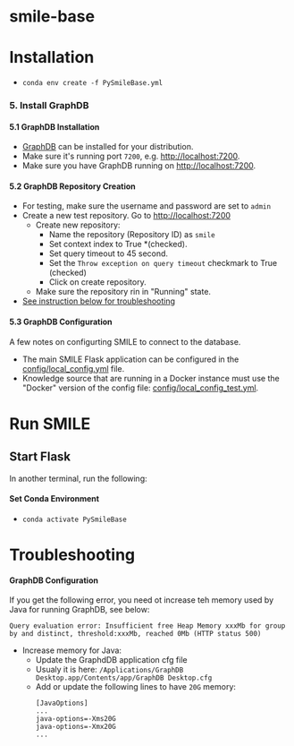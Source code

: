 # smile-base

# Installation
  - `conda env create -f PySmileBase.yml`


### 5. Install GraphDB
#### 5.1 GraphDB Installation
- [GraphDB](https://www.ontotext.com/products/graphdb/) can be installed for your distribution.
- Make sure it's running port `7200`, e.g. [http://localhost:7200](http://localhost:7200).
- Make sure you have GraphDB running on [http://localhost:7200](http://localhost:7200).

#### 5.2 GraphDB Repository Creation
- For testing, make sure the username and password are set to `admin`
- Create a new test repository. Go to [http://localhost:7200](http://localhost:7200)
  - Create new repository:
    - Name the repository (Repository ID) as `smile`
    - Set context index to True *(checked).
    - Set query timeout to 45 second.
    - Set the `Throw exception on query timeout` checkmark to True (checked)
    - Click on create repository.
  - Make sure the repository rin in "Running" state.
- [See instruction below for troubleshooting](#user-content-graphdb-and-docker-configuration)


#### 5.3 GraphDB Configuration
A few notes on configurting SMILE to connect to the database.
- The main SMILE Flask application can be configured in the [config/local_config.yml](config/local_config.yml) file.
- Knowledge source that are running in a Docker instance must use the "Docker" version of the config file: [config/local_config_test.yml](config/local_config_test.yml).



# Run SMILE

## Start Flask
In another terminal, run the following:
#### Set Conda Environment
- `conda activate PySmileBase`


# Troubleshooting
#### GraphDB Configuration
If you get the following error, you need ot increase teh memory used by Java for running GraphDB, see below:
```
Query evaluation error: Insufficient free Heap Memory xxxMb for group by and distinct, threshold:xxxMb, reached 0Mb (HTTP status 500)
```


- Increase memory for Java:
  - Update the GraphdDB application cfg file
  - Usualy it is here: `/Applications/GraphDB Desktop.app/Contents/app/GraphDB Desktop.cfg`
  - Add or update the following lines to have `20G` memory:
    ```
    [JavaOptions]
    ...
    java-options=-Xms20G
    java-options=-Xmx20G
    ...
    ```